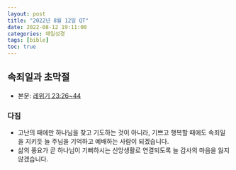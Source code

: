 ```yaml
---
layout: post
title: "2022년 8월 12일 QT"
date: 2022-08-12 19:11:00
categories: 매일성경
tags: [bible]
toc: true
---
```


## 속죄일과 초막절
- 본문: [레위기 23:26~44](https://www.bskorea.or.kr/bible/korbibReadpage.php?version=SAENEW&book=lev&chap=23&sec=26&cVersion=&fontSize=15px&fontWeight=normal#focus)

### 다짐
- 고난의 때에만 하나님을 찾고 기도하는 것이 아니라, 기쁘고 행복할 때에도 속죄일을 지키듯 늘 주님을 기억하고 예배하는 사람이 되겠습니다.
- 삶의 풍요가 곧 하나님이 기뻐하시는 신앙생활로 연결되도록 늘 감사의 마음을 잃지 않겠습니다.
